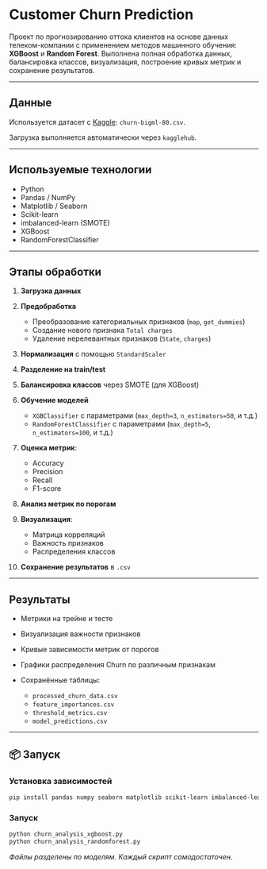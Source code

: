 # Customer Churn Prediction

Проект по прогнозированию оттока клиентов на основе данных телеком-компании с применением методов машинного обучения: **XGBoost** и **Random Forest**. Выполнена полная обработка данных, балансировка классов, визуализация, построение кривых метрик и сохранение результатов.

---

## Данные

Используется датасет с [Kaggle](https://www.kaggle.com/datasets/mnassrib/telecom-churn-datasets): `churn-bigml-80.csv`.

Загрузка выполняется автоматически через `kagglehub`.

---

## Используемые технологии

* Python
* Pandas / NumPy
* Matplotlib / Seaborn
* Scikit-learn
* imbalanced-learn (SMOTE)
* XGBoost
* RandomForestClassifier

---

## Этапы обработки

1. **Загрузка данных**
2. **Предобработка**

   * Преобразование категориальных признаков (`map`, `get_dummies`)
   * Создание нового признака `Total charges`
   * Удаление нерелевантных признаков (`State`, `charges`)
3. **Нормализация** с помощью `StandardScaler`
4. **Разделение на train/test**
5. **Балансировка классов** через SMOTE (для XGBoost)
6. **Обучение моделей**

   * `XGBClassifier` с параметрами (`max_depth=3`, `n_estimators=50`, и т.д.)
   * `RandomForestClassifier` с параметрами (`max_depth=5`, `n_estimators=100`, и т.д.)
7. **Оценка метрик**:

   * Accuracy
   * Precision
   * Recall
   * F1-score
8. **Анализ метрик по порогам**
9. **Визуализация**:

   * Матрица корреляций
   * Важность признаков
   * Распределения классов
10. **Сохранение результатов** в `.csv`

---

## Результаты

* Метрики на трейне и тесте
* Визуализация важности признаков
* Кривые зависимости метрик от порогов
* Графики распределения Churn по различным признакам
* Сохранённые таблицы:

  * `processed_churn_data.csv`
  * `feature_importances.csv`
  * `threshold_metrics.csv`
  * `model_predictions.csv`

---

## 📦 Запуск

### Установка зависимостей

```bash
pip install pandas numpy seaborn matplotlib scikit-learn imbalanced-learn xgboost kagglehub
```

### Запуск

```bash
python churn_analysis_xgboost.py
python churn_analysis_randomforest.py
```

*Файлы разделены по моделям. Каждый скрипт самодостаточен.*
